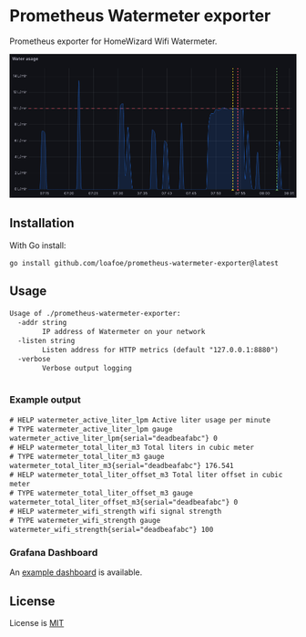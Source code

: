 # Prometheus Watermeter exporter

Prometheus exporter for HomeWizard Wifi Watermeter.

![Water panel](resources/water.png)

## Installation

With Go install:

```shell
go install github.com/loafoe/prometheus-watermeter-exporter@latest
```

## Usage

```
Usage of ./prometheus-watermeter-exporter:
  -addr string
        IP address of Watermeter on your network
  -listen string
        Listen address for HTTP metrics (default "127.0.0.1:8880")
  -verbose
        Verbose output logging
     
```

### Example output

```
# HELP watermeter_active_liter_lpm Active liter usage per minute
# TYPE watermeter_active_liter_lpm gauge
watermeter_active_liter_lpm{serial="deadbeafabc"} 0
# HELP watermeter_total_liter_m3 Total liters in cubic meter
# TYPE watermeter_total_liter_m3 gauge
watermeter_total_liter_m3{serial="deadbeafabc"} 176.541
# HELP watermeter_total_liter_offset_m3 Total liter offset in cubic meter
# TYPE watermeter_total_liter_offset_m3 gauge
watermeter_total_liter_offset_m3{serial="deadbeafabc"} 0
# HELP watermeter_wifi_strength wifi signal strength
# TYPE watermeter_wifi_strength gauge
watermeter_wifi_strength{serial="deadbeafabc"} 100
```

### Grafana Dashboard

An [example dashboard](resources/water.json) is available.

## License

License is [MIT](LICENSE.md)

